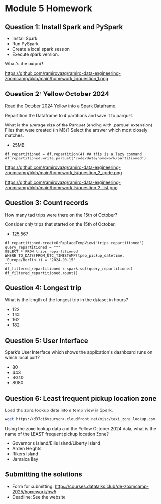 # Module 5 Homework

## Question 1: Install Spark and PySpark

- Install Spark
- Run PySpark
- Create a local spark session
- Execute spark.version.

What's the output?

https://github.com/ramirovazq/ramiro-data-engineering-zoomcamp/blob/main/homework_5/question_1.png


## Question 2: Yellow October 2024

Read the October 2024 Yellow into a Spark Dataframe.

Repartition the Dataframe to 4 partitions and save it to parquet.

What is the average size of the Parquet (ending with .parquet extension) Files that were created (in MB)? Select the answer which most closely matches.


- 25MB

```
df_repartitioned = df.repartition(4) ## this is a lazy command
df_repartitioned.write.parquet('code/data/homework/partitioned')
```

https://github.com/ramirovazq/ramiro-data-engineering-zoomcamp/blob/main/homework_5/question_2_code.png

https://github.com/ramirovazq/ramiro-data-engineering-zoomcamp/blob/main/homework_5/question_2_list.png


## Question 3: Count records 

How many taxi trips were there on the 15th of October?

Consider only trips that started on the 15th of October.

- 125,567

```
df_repartitioned.createOrReplaceTempView('trips_repartitioned')
query_repartitioned = """
SELECT * FROM trips_repartitioned 
WHERE TO_DATE(FROM_UTC_TIMESTAMP(tpep_pickup_datetime, 'Europe/Berlin')) = '2024-10-15'
"""
df_filtered_repartitioned = spark.sql(query_repartitioned)
df_filtered_repartitioned.count()
```



## Question 4: Longest trip

What is the length of the longest trip in the dataset in hours?

- 122
- 142
- 162
- 182


## Question 5: User Interface

Spark’s User Interface which shows the application's dashboard runs on which local port?

- 80
- 443
- 4040
- 8080



## Question 6: Least frequent pickup location zone

Load the zone lookup data into a temp view in Spark:

```bash
wget https://d37ci6vzurychx.cloudfront.net/misc/taxi_zone_lookup.csv
```

Using the zone lookup data and the Yellow October 2024 data, what is the name of the LEAST frequent pickup location Zone?

- Governor's Island/Ellis Island/Liberty Island
- Arden Heights
- Rikers Island
- Jamaica Bay


## Submitting the solutions

- Form for submitting: https://courses.datatalks.club/de-zoomcamp-2025/homework/hw5
- Deadline: See the website

